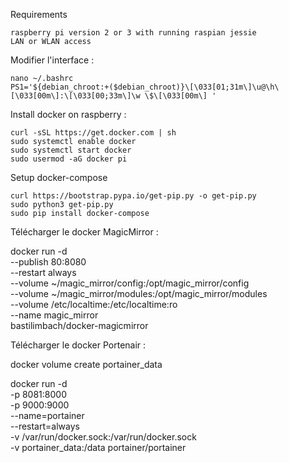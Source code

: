 Requirements
    
    raspberry pi version 2 or 3 with running raspian jessie
    LAN or WLAN access

Modifier l'interface : 
    
    nano ~/.bashrc
    PS1='${debian_chroot:+($debian_chroot)}\[\033[01;31m\]\u@\h\[\033[00m\]:\[\033[00;33m\]\w \$\[\033[00m\] '

Install docker on raspberry : 
    
    curl -sSL https://get.docker.com | sh
    sudo systemctl enable docker
    sudo systemctl start docker
    sudo usermod -aG docker pi
    
Setup docker-compose
    
    curl https://bootstrap.pypa.io/get-pip.py -o get-pip.py 
    sudo python3 get-pip.py
    sudo pip install docker-compose

Télécharger le docker MagicMirror : 
 
   docker run  -d \
        --publish 80:8080 \
        --restart always \
        --volume ~/magic_mirror/config:/opt/magic_mirror/config \
        --volume ~/magic_mirror/modules:/opt/magic_mirror/modules \
        --volume /etc/localtime:/etc/localtime:ro \
        --name magic_mirror \
        bastilimbach/docker-magicmirror

Télécharger le docker Portenair : 
   
   docker volume create portainer_data
   
   docker run -d \
        -p 8081:8000 \
        -p 9000:9000 \
        --name=portainer \
        --restart=always \
        -v /var/run/docker.sock:/var/run/docker.sock \
        -v portainer_data:/data 
        portainer/portainer
